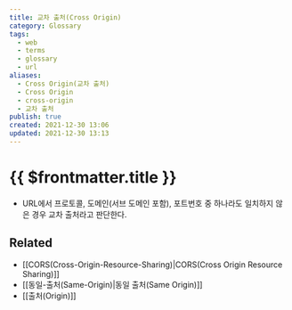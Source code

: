 ```yaml
---
title: 교차 출처(Cross Origin)
category: Glossary
tags:
  - web
  - terms
  - glossary
  - url
aliases:
  - Cross Origin(교차 출처)
  - Cross Origin
  - cross-origin
  - 교차 출처
publish: true
created: 2021-12-30 13:06
updated: 2021-12-30 13:13
---
```


# {{ $frontmatter.title }}

- URL에서 프로토콜, 도메인(서브 도메인 포함), 포트번호 중 하나라도 일치하지 않은 경우 교차 출처라고 판단한다.

## Related

- [[CORS(Cross-Origin-Resource-Sharing)|CORS(Cross Origin Resource Sharing)]]
- [[동일-출처(Same-Origin)|동일 출처(Same Origin)]]
- [[출처(Origin)]]
